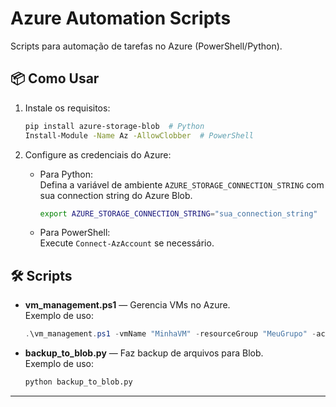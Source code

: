 # Azure Automation Scripts

Scripts para automação de tarefas no Azure (PowerShell/Python).

## 📦 Como Usar

1. Instale os requisitos:
   ```bash
   pip install azure-storage-blob  # Python
   Install-Module -Name Az -AllowClobber  # PowerShell
   ```

2. Configure as credenciais do Azure:
   - Para Python:  
     Defina a variável de ambiente `AZURE_STORAGE_CONNECTION_STRING` com sua connection string do Azure Blob.
     ```bash
     export AZURE_STORAGE_CONNECTION_STRING="sua_connection_string"
     ```
   - Para PowerShell:  
     Execute `Connect-AzAccount` se necessário.

## 🛠️ Scripts

- **vm_management.ps1** — Gerencia VMs no Azure.  
  Exemplo de uso:
  ```powershell
  .\vm_management.ps1 -vmName "MinhaVM" -resourceGroup "MeuGrupo" -action "start"
  ```
- **backup_to_blob.py** — Faz backup de arquivos para Blob.  
  Exemplo de uso:
  ```bash
  python backup_to_blob.py
  ```

---

